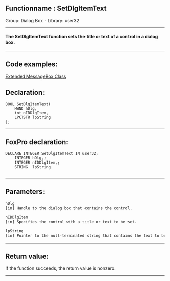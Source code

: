 <link rel="stylesheet" type="text/css" href="../../css/win32api.css">  
<link rel="stylesheet" href="https://cdnjs.cloudflare.com/ajax/libs/font-awesome/4.7.0/css/font-awesome.min.css">

## Functionname : SetDlgItemText
Group: Dialog Box - Library: user32    
***  


#### The SetDlgItemText function sets the title or text of a control in a dialog box. 
***  


## Code examples:
[Extended MessageBox Class](../../samples/sample_418.md)  

## Declaration:
```foxpro  
BOOL SetDlgItemText(
	HWND hDlg,
	int nIDDlgItem,
	LPCTSTR lpString
);  
```  
***  


## FoxPro declaration:
```foxpro  
DECLARE INTEGER SetDlgItemText IN user32;
	INTEGER hDlg,;
	INTEGER nIDDlgItem,;
	STRING  lpString
  
```  
***  


## Parameters:
```txt  
hDlg
[in] Handle to the dialog box that contains the control.

nIDDlgItem
[in] Specifies the control with a title or text to be set.

lpString
[in] Pointer to the null-terminated string that contains the text to be copied to the control.  
```  
***  


## Return value:
If the function succeeds, the return value is nonzero.  
***  

